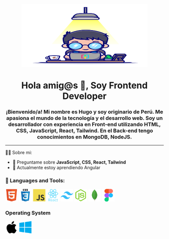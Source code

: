 <div id="header" align="center">
    <img src="./devepoler.png"  alt="Iconodeveloper" width="400" height="200">
    <h1 align="center">Hola amig@s 👋, Soy Frontend Developer</h1>
    <h3 align="center">¡Bienvenido/a! Mi nombre es Hugo y soy originario de Perú. Me apasiona el mundo de la tecnología y el desarrollo web. Soy un desarrollador con experiencia en Front-end utilizando HTML, CSS, JavaScript, React, Tailwind. En el Back-end tengo conocimientos en MongoDB, NodeJS.</h3>
</div>

---

👨‍💻 Sobre mi:

- 💬 Preguntame sobre **JavaScript, CSS, React, Tailwind**
- 🌱 Actualmente estoy aprendiendo Angular
<div align="left">
    <h3>🔨 Languages and Tools:</h3>
    <div>
        <img title="html5" src="https://github.com/devicons/devicon/blob/master/icons/html5/html5-original.svg" alt="Icono herrramienta/lenguaje" width="40" height="40">
        <img title="css3" src="https://github.com/devicons/devicon/blob/master/icons/css3/css3-original-wordmark.svg" alt="Icono herrramienta/lenguaje" width="40" height="40">
        <img title="JavaScript" src="https://github.com/devicons/devicon/blob/master/icons/javascript/javascript-original.svg" alt="Icono herrramienta/lenguaje" width="40" height="40">
        <img title="react" src="https://github.com/devicons/devicon/blob/master/icons/react/react-original-wordmark.svg" alt="Icono herrramienta/lenguaje" width="40" height="40">
        <img title="tailwind" src="https://github.com/devicons/devicon/blob/master/icons/tailwindcss/tailwindcss-plain.svg" alt="Icono herrramienta/lenguaje" width="40" height="40">
        <img title="nodejs" src="https://github.com/devicons/devicon/blob/master/icons/nodejs/nodejs-original.svg" alt="Icono herrramienta/lenguaje" width="40" height="40">
        <img title="mongodb" src="https://github.com/devicons/devicon/blob/master/icons/mongodb/mongodb-original.svg" alt="Icono herrramienta/lenguaje" width="40" height="40">
        <img title="figma" src="https://github.com/devicons/devicon/blob/master/icons/figma/figma-original.svg" width="40" height="40">
    </div>
    <h3>Operating System</h3>
      <div>
        <img title="apple" src="https://github.com/devicons/devicon/blob/master/icons/apple/apple-original.svg" width="40" height="40">
        <img title="windows" src="https://github.com/devicons/devicon/blob/master/icons/windows8/windows8-original.svg" width="40" height="40">
      </div>
</div>

<!--
**HugoOyola/hugooyola** is a ✨ _special_ ✨ repository because its `README.md` (this file) appears on your GitHub profile.

Here are some ideas to get you started:

- 🔭 I’m currently working on ...
- 🌱 I’m currently learning ...
- 👯 I’m looking to collaborate on ...
- 🤔 I’m looking for help with ...
- 💬 Ask me about ...
- 📫 How to reach me: ...
- 😄 Pronouns: ...
- ⚡ Fun fact: ...
-->
